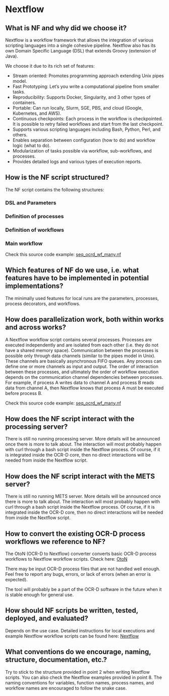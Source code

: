 # Nextflow

## What is NF and why did we choose it?

Nextflow is a workflow framework that allows the integration of various scripting languages into a single cohesive pipeline. Nextflow also has its own Domain Specific Language (DSL) that extends Groovy (extension of Java).

We choose it due to its rich set of features:
- Stream oriented: Promotes programming approach extending Unix pipes model.
- Fast Prototyping: Let’s you write a computational pipeline from smaller tasks.
- Reproducibility: Supports Docker, Singularity, and 3 other types of containers.
- Portable: Can run locally, Slurm, SGE, PBS, and cloud (Google, Kubernetes, and AWS).
- Continuous checkpoints: Each process in the workflow is checkpointed. It is possible to retry 
failed workflows and start from the last checkpoint.
- Supports various scripting languages including Bash, Python, Perl, and others.
- Enables separation between configuration (how to do) and workflow logic (what to do).
- Modularization of tasks possible via workflow, sub-workflows, and processes.
- Provides detailed logs and various types of execution reports.

## How is the NF script structured?

The NF script contains the following structures:
### DSL and Parameters
### Definition of processes
### Definition of workflows
### Main workflow

Check this source code example: [seq_ocrd_wf_many.nf](https://github.com/MehmedGIT/OPERANDI_TestRepo/blob/master/ExampleWorkflows/Nextflow/workflow4/seq_ocrd_wf_many.nf)

## Which features of NF do we use, i.e. what features have to be implemented in potential implementations?
The minimally used features for local runs are the parameters, processes, process decorators, and workflows.

## How does parallelization work, both within works and across works?

A Nextflow workflow script contains several processes. Processes are executed independently and are isolated from each other (i.e. they do not have a shared memory space). 
Communication between the processes is possible only through data channels (similar to the pipes model in Unix). These channels are basically asynchronous FIFO queues. 
Any process can define one or more channels as input and output. 
The order of interaction between these processes, and ultimately the order of workflow execution depends on the communication channel dependencies between processes. 
For example, if process A writes data to channel A and process B reads data from channel A, then Nextflow knows that process A must be executed before process B.

Check this source code example: [seq_ocrd_wf_many.nf](https://github.com/MehmedGIT/OPERANDI_TestRepo/blob/master/ExampleWorkflows/Nextflow/workflow4/seq_ocrd_wf_many.nf)

## How does the NF script interact with the processing server?
There is still no running processing server. More details will be announced once there is more to talk about. The interaction will most probably happen with curl through a bash script inside the Nextflow process. Of course, if it is integrated inside the OCR-D core, then no direct interactions will be needed from inside the Nextflow script.

## How does the NF script interact with the METS server?
There is still no running METS server. More details will be announced once there is more to talk about. The interaction will most probably happen with curl through a bash script inside the Nextflow process. Of course, if it is integrated inside the OCR-D core, then no direct interactions will be needed from inside the Nextflow script.

## How to convert the existing OCR-D process workflows we reference to NF?
The OtoN (OCR-D to Nextflow) converter converts basic OCR-D process workflows to Nextflow workflow scripts. Check here: [OtoN](https://github.com/MehmedGIT/OtoN_Converter)

There may be input OCR-D process files that are not handled well enough. Feel free to report any bugs, errors, or lack of errors (when an error is expected). 

The tool will probably be a part of the OCR-D software in the future when it is stable enough for general use.

## How should NF scripts be written, tested, deployed, and evaluated?
Depends on the use case. Detailed instructions for local executions and example Nextflow workflow scripts can be found here: [Nextflow](https://github.com/MehmedGIT/OPERANDI_TestRepo/tree/master/ExampleWorkflows/Nextflow)

## What conventions do we encourage, naming, structure, documentation, etc.?
Try to stick to the structure provided in point 2 when writing Nextflow scripts. You can also check the Nextflow examples provided in point 8. The naming conventions for variables, function names, process names, and workflow names are encouraged to follow the snake case.

